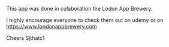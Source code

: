 This app was done in colaboration the Lodon App Brewery.

I highly encourage everyone to check them out on udemy or on https://www.londonappbrewery.com

Cheers 
Sjthatc1
